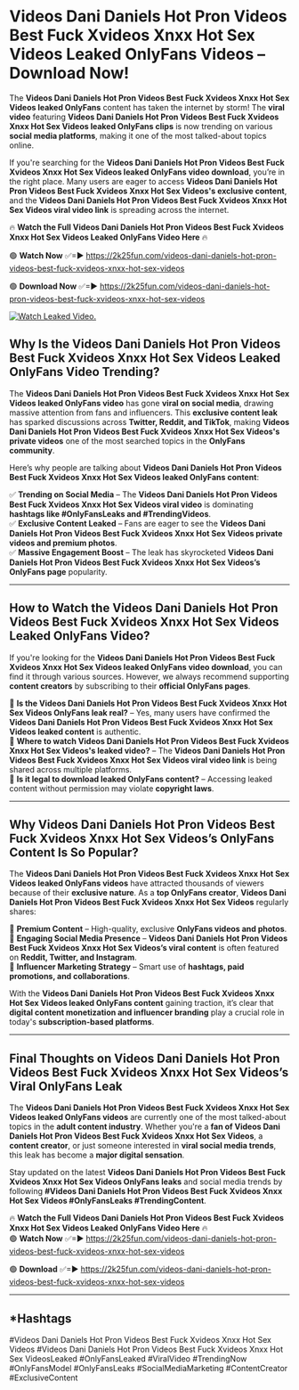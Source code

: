 # Videos Dani Daniels Hot Pron Videos Best Fuck Xvideos Xnxx Hot Sex Videos Leaked OnlyFans Videos – Download Now!

The **Videos Dani Daniels Hot Pron Videos Best Fuck Xvideos Xnxx Hot Sex Videos leaked OnlyFans** content has taken the internet by storm! The **viral video** featuring **Videos Dani Daniels Hot Pron Videos Best Fuck Xvideos Xnxx Hot Sex Videos leaked OnlyFans clips** is now trending on various **social media platforms**, making it one of the most talked-about topics online.  

If you're searching for the **Videos Dani Daniels Hot Pron Videos Best Fuck Xvideos Xnxx Hot Sex Videos leaked OnlyFans video download**, you’re in the right place. Many users are eager to access **Videos Dani Daniels Hot Pron Videos Best Fuck Xvideos Xnxx Hot Sex Videos's exclusive content**, and the **Videos Dani Daniels Hot Pron Videos Best Fuck Xvideos Xnxx Hot Sex Videos viral video link** is spreading across the internet.  

🔥 **Watch the Full Videos Dani Daniels Hot Pron Videos Best Fuck Xvideos Xnxx Hot Sex Videos Leaked OnlyFans Video Here** 🔥  

🟢 **Watch Now** ✅=► https://2k25fun.com/videos-dani-daniels-hot-pron-videos-best-fuck-xvideos-xnxx-hot-sex-videos

🟢 **Download Now** ✅=► https://2k25fun.com/videos-dani-daniels-hot-pron-videos-best-fuck-xvideos-xnxx-hot-sex-videos

[![Watch Leaked Video.](https://miro.medium.com/v2/resize:fit:828/format:webp/1*cilzJN44JGOrTw9NJCrNHA.gif "Watch Leaked Video")](https://2k25fun.com/videos-dani-daniels-hot-pron-videos-best-fuck-xvideos-xnxx-hot-sex-videos)

## **Why Is the Videos Dani Daniels Hot Pron Videos Best Fuck Xvideos Xnxx Hot Sex Videos Leaked OnlyFans Video Trending?**  

The **Videos Dani Daniels Hot Pron Videos Best Fuck Xvideos Xnxx Hot Sex Videos leaked OnlyFans video** has gone **viral on social media**, drawing massive attention from fans and influencers. This **exclusive content leak** has sparked discussions across **Twitter, Reddit, and TikTok**, making **Videos Dani Daniels Hot Pron Videos Best Fuck Xvideos Xnxx Hot Sex Videos's private videos** one of the most searched topics in the **OnlyFans community**.  

Here’s why people are talking about **Videos Dani Daniels Hot Pron Videos Best Fuck Xvideos Xnxx Hot Sex Videos leaked OnlyFans content**:  

✅ **Trending on Social Media** – The **Videos Dani Daniels Hot Pron Videos Best Fuck Xvideos Xnxx Hot Sex Videos viral video** is dominating **hashtags like #OnlyFansLeaks and #TrendingVideos**.  
✅ **Exclusive Content Leaked** – Fans are eager to see the **Videos Dani Daniels Hot Pron Videos Best Fuck Xvideos Xnxx Hot Sex Videos private videos and premium photos**.  
✅ **Massive Engagement Boost** – The leak has skyrocketed **Videos Dani Daniels Hot Pron Videos Best Fuck Xvideos Xnxx Hot Sex Videos’s OnlyFans page** popularity.  

---

## **How to Watch the Videos Dani Daniels Hot Pron Videos Best Fuck Xvideos Xnxx Hot Sex Videos Leaked OnlyFans Video?**  

If you're looking for the **Videos Dani Daniels Hot Pron Videos Best Fuck Xvideos Xnxx Hot Sex Videos leaked OnlyFans video download**, you can find it through various sources. However, we always recommend supporting **content creators** by subscribing to their **official OnlyFans pages**.  

🔹 **Is the Videos Dani Daniels Hot Pron Videos Best Fuck Xvideos Xnxx Hot Sex Videos OnlyFans leak real?** – Yes, many users have confirmed the **Videos Dani Daniels Hot Pron Videos Best Fuck Xvideos Xnxx Hot Sex Videos leaked content** is authentic.  
🔹 **Where to watch Videos Dani Daniels Hot Pron Videos Best Fuck Xvideos Xnxx Hot Sex Videos's leaked video?** – The **Videos Dani Daniels Hot Pron Videos Best Fuck Xvideos Xnxx Hot Sex Videos viral video link** is being shared across multiple platforms.  
🔹 **Is it legal to download leaked OnlyFans content?** – Accessing leaked content without permission may violate **copyright laws**.  

---

## **Why Videos Dani Daniels Hot Pron Videos Best Fuck Xvideos Xnxx Hot Sex Videos’s OnlyFans Content Is So Popular?**  

The **Videos Dani Daniels Hot Pron Videos Best Fuck Xvideos Xnxx Hot Sex Videos leaked OnlyFans videos** have attracted thousands of viewers because of their **exclusive nature**. As a **top OnlyFans creator**, **Videos Dani Daniels Hot Pron Videos Best Fuck Xvideos Xnxx Hot Sex Videos** regularly shares:  

📌 **Premium Content** – High-quality, exclusive **OnlyFans videos and photos**.  
📌 **Engaging Social Media Presence** – **Videos Dani Daniels Hot Pron Videos Best Fuck Xvideos Xnxx Hot Sex Videos’s viral content** is often featured on **Reddit, Twitter, and Instagram**.  
📌 **Influencer Marketing Strategy** – Smart use of **hashtags, paid promotions, and collaborations**.  

With the **Videos Dani Daniels Hot Pron Videos Best Fuck Xvideos Xnxx Hot Sex Videos leaked OnlyFans content** gaining traction, it’s clear that **digital content monetization and influencer branding** play a crucial role in today's **subscription-based platforms**.  

---

## **Final Thoughts on Videos Dani Daniels Hot Pron Videos Best Fuck Xvideos Xnxx Hot Sex Videos’s Viral OnlyFans Leak**  

The **Videos Dani Daniels Hot Pron Videos Best Fuck Xvideos Xnxx Hot Sex Videos leaked OnlyFans videos** are currently one of the most talked-about topics in the **adult content industry**. Whether you're a **fan of Videos Dani Daniels Hot Pron Videos Best Fuck Xvideos Xnxx Hot Sex Videos**, a **content creator**, or just someone interested in **viral social media trends**, this leak has become a **major digital sensation**.  

Stay updated on the latest **Videos Dani Daniels Hot Pron Videos Best Fuck Xvideos Xnxx Hot Sex Videos OnlyFans leaks** and social media trends by following **#Videos Dani Daniels Hot Pron Videos Best Fuck Xvideos Xnxx Hot Sex Videos #OnlyFansLeaks #TrendingContent**.  

🔥 **Watch the Full Videos Dani Daniels Hot Pron Videos Best Fuck Xvideos Xnxx Hot Sex Videos Leaked OnlyFans Video Here** 🔥  
🟢 **Watch Now** ✅=► https://2k25fun.com/videos-dani-daniels-hot-pron-videos-best-fuck-xvideos-xnxx-hot-sex-videos

🟢 **Download** ✅=► https://2k25fun.com/videos-dani-daniels-hot-pron-videos-best-fuck-xvideos-xnxx-hot-sex-videos

---

## *Hashtags
#Videos Dani Daniels Hot Pron Videos Best Fuck Xvideos Xnxx Hot Sex Videos #Videos Dani Daniels Hot Pron Videos Best Fuck Xvideos Xnxx Hot Sex VideosLeaked #OnlyFansLeaked #ViralVideo #TrendingNow #OnlyFansModel #OnlyFansLeaks #SocialMediaMarketing #ContentCreator #ExclusiveContent  